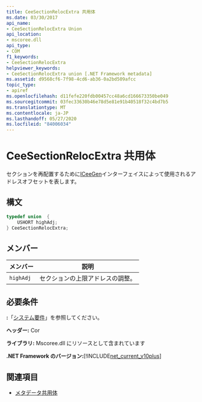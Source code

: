 ```yaml
---
title: CeeSectionRelocExtra 共用体
ms.date: 03/30/2017
api_name:
- CeeSectionRelocExtra Union
api_location:
- mscoree.dll
api_type:
- COM
f1_keywords:
- CeeSectionRelocExtra
helpviewer_keywords:
- CeeSectionRelocExtra union [.NET Framework metadata]
ms.assetid: d9568cf6-7f98-4cd6-ab36-0a2bd509afcc
topic_type:
- apiref
ms.openlocfilehash: d11fefe220fdb00457cc48a6cd166673350be049
ms.sourcegitcommit: 03fec33630b46e78d5e81e91b40518f32c4bd7b5
ms.translationtype: MT
ms.contentlocale: ja-JP
ms.lasthandoff: 05/27/2020
ms.locfileid: "84006034"
---
```

# <a name="ceesectionrelocextra-union"></a>CeeSectionRelocExtra 共用体
セクションを再配置するために[ICeeGen](iceegen-interface.md)インターフェイスによって使用されるアドレスオフセットを表します。  
  
## <a name="syntax"></a>構文  
  
```cpp  
typedef union  {  
    USHORT highAdj;  
} CeeSectionRelocExtra;  
```  
  
## <a name="members"></a>メンバー  
  
|メンバー|説明|  
|------------|-----------------|  
|`highAdj`|セクションの上限アドレスの調整。|  
  
## <a name="requirements"></a>必要条件  
 **:**「[システム要件](../../get-started/system-requirements.md)」を参照してください。  
  
 **ヘッダー:** Cor  
  
 **ライブラリ:** Mscoree.dll にリソースとして含まれています  
  
 **.NET Framework のバージョン:**[!INCLUDE[net_current_v10plus](../../../../includes/net-current-v10plus-md.md)]  
  
## <a name="see-also"></a>関連項目

- [メタデータ共用体](metadata-unions.md)

